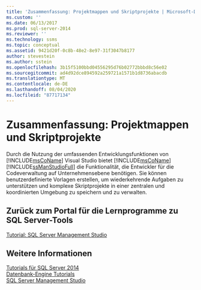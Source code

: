 ```yaml
---
title: 'Zusammenfassung: Projektmappen und Skriptprojekte | Microsoft-Dokumentation'
ms.custom: ''
ms.date: 06/13/2017
ms.prod: sql-server-2014
ms.reviewer: ''
ms.technology: ssms
ms.topic: conceptual
ms.assetid: 9421d20f-0c8b-48e2-8e97-31f3047b8177
author: stevestein
ms.author: sstein
ms.openlocfilehash: 3b15f5100bbd04556295d76b02772bbbd8c56e02
ms.sourcegitcommit: ad4d92dce894592a259721a1571b1d8736abacdb
ms.translationtype: MT
ms.contentlocale: de-DE
ms.lasthandoff: 08/04/2020
ms.locfileid: "87717134"
---
```

# <a name="summary-solutions-and-script-projects"></a>Zusammenfassung: Projektmappen und Skriptprojekte
   Durch die Nutzung der umfassenden Entwicklungsfunktionen von [!INCLUDE[msCoName](../../includes/msconame-md.md)] Visual Studio bietet [!INCLUDE[msCoName](../../includes/msconame-md.md)] [!INCLUDE[ssManStudioFull](../../includes/ssmanstudiofull-md.md)] die Funktionalität, die Entwickler für die Codeverwaltung auf Unternehmensebene benötigen. Sie können benutzerdefinierte Vorlagen erstellen, um wiederkehrende Aufgaben zu unterstützen und komplexe Skriptprojekte in einer zentralen und koordinierten Umgebung zu speichern und zu verwalten.  
  
## <a name="return-to-sql-server-tools-tutorials-portal"></a>Zurück zum Portal für die Lernprogramme zu SQL Server-Tools  
 [Tutorial: SQL Server Management Studio](tutorial-sql-server-management-studio.md)  
  
## <a name="see-also"></a>Weitere Informationen  
 [Tutorials für SQL Server 2014](tutorial-sql-server-management-studio.md)   
 [Datenbank-Engine Tutorials](../../relational-databases/database-engine-tutorials.md)   
 [SQL Server Management Studio](../sql-server-management-studio-ssms.md)  
  
  
